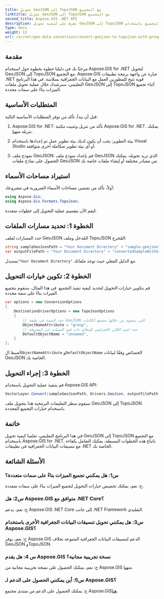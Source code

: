 ```yaml
---
title: تحويل GeoJSON إلى TopoJSON مع التجميع
linktitle: تحويل GeoJSON إلى TopoJSON مع التجميع
second_title: Aspose.GIS .NET API
description: تعرف على كيفية تحويل GeoJSON إلى TopoJSON مع التجميع باستخدام Aspose.GIS for .NET في هذا البرنامج التعليمي الشامل.
type: docs
weight: 13
url: /ar/net/geo-data-conversion/convert-geojson-to-topojson-with-grouping/
---
```

## مقدمة

مرحبًا بك في دليلنا خطوة بخطوة حول استخدام Aspose.GIS for .NET لتحويل GeoJSON إلى TopoJSON مع التجميع. Aspose.GIS عبارة عن واجهة برمجة تطبيقات .NET قوية تتيح للمطورين العمل مع البيانات الجغرافية بسلاسة. في هذا البرنامج التعليمي، سنرشدك خلال عملية تحويل ملفات GeoJSON إلى TopoJSON أثناء تجميع الميزات بناءً على سمات محددة.

## المتطلبات الأساسية

قبل أن نبدأ، تأكد من توفر المتطلبات الأساسية التالية:

1.  Aspose.GIS for .NET: تأكد من تنزيل وتثبيت مكتبة Aspose.GIS for .NET. يمكنك تنزيله من[هنا](https://releases.aspose.com/gis/net/).

2. بيئة التطوير: يجب أن يكون لديك بيئة تطوير عمل تم إعدادها باستخدام Visual Studio أو أي بيئة تطوير متكاملة أخرى متوافقة.

3. نموذج ملف GeoJSON: قم بإعداد نموذج ملف GeoJSON الذي تريد تحويله. يمكنك الحصول على نماذج ملفات GeoJSON من مصادر مختلفة أو إنشاء ملفات خاصة بك.

## استيراد مساحات الأسماء

أولاً، تأكد من تضمين مساحات الأسماء الضرورية في مشروعك:

```csharp
using Aspose.Gis;
using Aspose.Gis.Formats.TopoJson;
```


لنقم الآن بتقسيم عملية التحويل إلى خطوات متعددة:

## الخطوة 1: تحديد مسارات الملفات

حدد المسارات لملف GeoJSON المُدخل وملف TopoJSON المُخرج:

```csharp
string sampleGeoJsonPath = "Your Document Directory" + "sample.geojson";
var outputFilePath = "Your Document Directory" + "convertedSampleWithGrouping_out.topojson";
```

 يستبدل`"Your Document Directory"` مع الدليل الفعلي حيث توجد ملفاتك.

## الخطوة 2: تكوين خيارات التحويل

قم بتكوين خيارات التحويل لتحديد كيفية تنفيذ التجميع. في هذا المثال، سنقوم بتجميع الميزات بناءً على سمة محددة.

```csharp
var options = new ConversionOptions
{
    DestinationDriverOptions = new TopoJsonOptions
    {
        // حدد السمة في طبقة GeoJSON التي سنقوم من خلالها بتجميع الكائنات
        ObjectNameAttribute = "group",
        // حدد اسم الكائن الافتراضي للمعالم ذات قيم السمات غير المعروفة
        DefaultObjectName = "unnamed",
    }
};
```

 أضبط ال`ObjectNameAttribute` و`DefaultObjectName` الخصائص وفقًا لبيانات GeoJSON الخاصة بك.

## الخطوة 3: إجراء التحويل

قم بتنفيذ عملية التحويل باستخدام Aspose.GIS API:

```csharp
VectorLayer.Convert(sampleGeoJsonPath, Drivers.GeoJson, outputFilePath, Drivers.TopoJson, options);
```

سيقوم سطر التعليمات البرمجية هذا بتحويل ملف GeoJSON إلى TopoJSON باستخدام خيارات التجميع المحددة.

## خاتمة

في هذا البرنامج التعليمي، تعلمنا كيفية تحويل GeoJSON إلى TopoJSON مع التجميع باستخدام Aspose.GIS for .NET. باتباع هذه الخطوات البسيطة، يمكنك التعامل بكفاءة مع تنسيقات البيانات الجغرافية في تطبيقات .NET الخاصة بك.

## الأسئلة الشائعة

### س1: هل يمكنني تجميع الميزات بناءً على سمات متعددة؟
ج: نعم، يمكنك تخصيص خيارات التحويل لتجميع الميزات بناءً على سمات متعددة.

### س2: هل Aspose.GIS متوافق مع .NET Core؟
ج: نعم، يدعم Aspose.GIS .NET Core إلى جانب .NET Framework التقليدي.

### س3: هل يمكنني تحويل تنسيقات البيانات الجغرافية الأخرى باستخدام Aspose.GIS؟
ج: نعم، يوفر Aspose.GIS الدعم لتنسيقات البيانات الجغرافية المتنوعة بخلاف GeoJSON وTopoJSON.

### س 4: هل يقدم Aspose.GIS نسخة تجريبية مجانية؟
 ج: نعم، يمكنك الحصول على نسخة تجريبية مجانية من Aspose.GIS من[هنا](https://releases.aspose.com/).

### س5: أين يمكنني الحصول على الدعم لـ Aspose.GIS؟
 ج: يمكنك الحصول على الدعم من منتدى مجتمع Aspose.GIS[هنا](https://forum.aspose.com/c/gis/33).